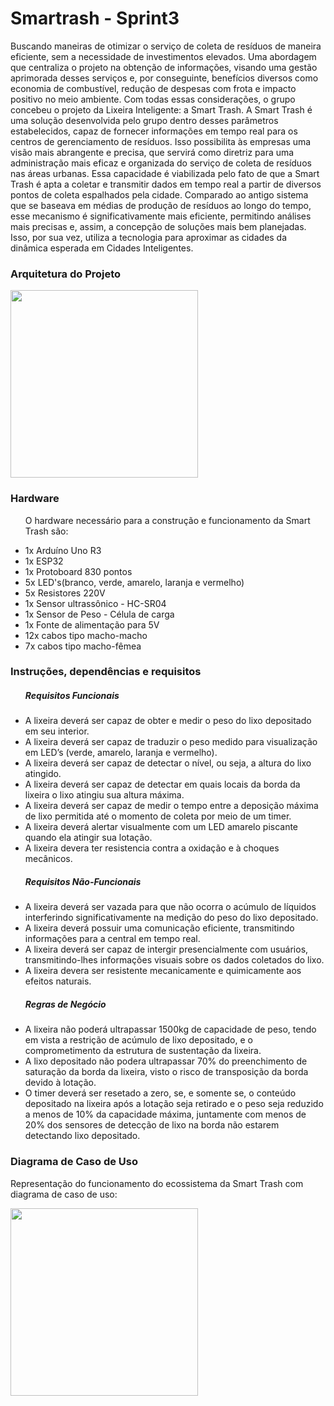 <h1>Smartrash - Sprint3</h1>

<p>Buscando maneiras de otimizar o serviço de coleta de resíduos de maneira eficiente, sem a necessidade de investimentos elevados. Uma abordagem que centraliza o projeto na obtenção de informações, visando uma gestão aprimorada desses serviços e, por conseguinte, benefícios diversos como economia de combustível, redução de despesas com frota e impacto positivo no meio ambiente.
Com todas essas considerações, o grupo concebeu o projeto da Lixeira Inteligente: a Smart Trash. A Smart Trash é uma solução desenvolvida pelo grupo dentro desses parâmetros estabelecidos, capaz de fornecer informações em tempo real para os centros de gerenciamento de resíduos. Isso possibilita às empresas uma visão mais abrangente e precisa, que servirá como diretriz para uma administração mais eficaz e organizada do serviço de coleta de resíduos nas áreas urbanas.
Essa capacidade é viabilizada pelo fato de que a Smart Trash é apta a coletar e transmitir dados em tempo real a partir de diversos pontos de coleta espalhados pela cidade. Comparado ao antigo sistema que se baseava em médias de produção de resíduos ao longo do tempo, esse mecanismo é significativamente mais eficiente, permitindo análises mais precisas e, assim, a concepção de soluções mais bem planejadas. Isso, por sua vez, utiliza a tecnologia para aproximar as cidades da dinâmica esperada em Cidades Inteligentes.
</p>

<h3>Arquitetura do Projeto</h3>
<div>
  <img src="https://github.com/gui2604/Smartrash-Sprint3/assets/128194162/da070817-de03-40d9-a613-29fba9c2cec1" width="300px">
</div>

<h3>Hardware</h3>
<ul><p>O hardware necessário para a construção e funcionamento da Smart Trash são:</p>
  <li>1x Arduíno Uno R3</li>
  <li>1x ESP32</li>
  <li>1x Protoboard 830 pontos</li>
  <li>5x LED's(branco, verde, amarelo, laranja e vermelho)</li>
  <li>5x Resistores 220V</li>
  <li>1x Sensor ultrassônico - HC-SR04</li>
  <li>1x Sensor de Peso - Célula de carga</li>
  <li>1x Fonte de alimentação para 5V</li>
  <li>12x cabos tipo macho-macho</li>
  <li>7x cabos tipo macho-fêmea</li>
</ul>

<h3>Instruções, dependências e requisitos</h3>
<ul><h5>Requisitos Funcionais</h5>
  <li>A lixeira deverá ser capaz de obter e medir o peso do lixo depositado em seu interior.</li>
  <li>A lixeira deverá ser capaz de traduzir o peso medido para visualização em LED’s (verde, amarelo, laranja e vermelho).</li>
  <li>A lixeira deverá ser capaz de detectar o nível, ou seja, a altura do lixo atingido.</li>
  <li>A lixeira deverá ser capaz de detectar em quais locais da borda da lixeira o lixo atingiu sua altura máxima.</li>
  <li>A lixeira deverá ser capaz de medir o tempo entre a deposição máxima de lixo permitida até o momento de coleta por meio de um timer.</li>
  <li>A lixeira deverá alertar visualmente com um LED amarelo piscante quando ela atingir sua lotação.</li>
  <li>A lixeira devera ter resistencia contra a oxidação e à choques mecânicos.</li>
</ul>
<ul><h5>Requisitos Não-Funcionais</h5>
  <li>A lixeira deverá ser vazada para que não ocorra o acúmulo de líquidos interferindo significativamente na medição do peso do lixo depositado.</li>
  <li>A lixeira deverá possuir uma comunicação eficiente, transmitindo informações para a central em tempo real.</li>
  <li>A lixeira deverá ser capaz de intergir presencialmente com usuários, transmitindo-lhes informações visuais sobre os dados coletados do lixo.</li>
  <li>A lixeira devera ser resistente mecanicamente e quimicamente aos efeitos naturais.</li>
</ul>
<ul><h5>Regras de Negócio</h5>
  <li>A lixeira não poderá ultrapassar 1500kg de capacidade de peso, tendo em vista a restrição de acúmulo de lixo depositado, e o comprometimento da estrutura de sustentação da lixeira.</li>
  <li>A lixo depositado não podera ultrapassar 70% do preenchimento de saturação da borda da lixeira, visto o risco de transposição da borda devido à lotação.</li>
  <li>O timer deverá ser resetado a zero, se, e somente se, o conteúdo depositado na lixeira após a lotação seja retirado e o peso seja reduzido a menos de 10% da capacidade máxima, juntamente com menos de 20% dos sensores de detecção de lixo na borda não estarem detectando lixo depositado.</li>
</ul>
<h3>Diagrama de Caso de Uso</h3>
<p>Representação do funcionamento do ecossistema da Smart Trash com diagrama de caso de uso:</p>
<div>
  <img src="https://github.com/gui2604/Smartrash-Sprint3/assets/128194162/630d2d90-2b38-41ee-b1e6-4214fd24c00d" width="300px">
</div>
